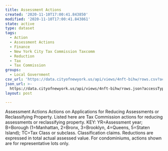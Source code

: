 ```yaml
---
title: Assessment Actions
created: '2020-11-10T17:00:41.843850'
modified: '2020-11-10T17:00:41.843861'
state: active
type: dataset
tags:
  - Action
  - Assessment Actions
  - Finance
  - New York City Tax Commission Taxcomm
  - Reduction
  - Tax
  - Tax Commission
groups:
  - Local Government
csv_url: 'https://data.cityofnewyork.us/api/views/4nft-bihw/rows.csv?accessType=DOWNLOAD'
json_url: >-
  https://data.cityofnewyork.us/api/views/4nft-bihw/rows.json?accessType=DOWNLOAD
layout: post

---
```

Assessment Actions
Actions on Applications for Reducing Assessments or Reclassifying Property. Listed here are Tax Commission actions for reducing assessments or reclassifying property. KEY: YR=Assessment year; B=Borough (1=Manhattan, 2=Bronx, 3=Brooklyn, 4=Queens, 5=Staten Island); TC=Tax Class or subclass. Classification claims. Reductions are expressed in total actual assessed value. For condominiums, actions shown are for representative lots only.
